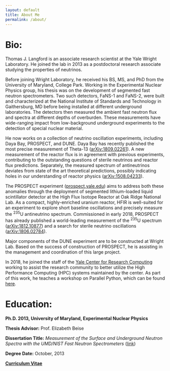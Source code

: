 ```yaml
---
layout: default
title: About Me
permalink: /about/
---
```


# Bio:

Thomas J. Langford is an associate research scientist at the Yale Wright Laboratory.
He joined the lab in 2013 as a postdoctoral research associate studying the properties of neutrinos.

Before joining Wright Laboratory, he received his BS, MS, and PhD from the University of Maryland, College Park.
Working in the Experimental Nuclear Physics group, his thesis was on the development of segmented fast neutron spectrometers.
Two such detectors, FaNS-1 and FaNS-2, were built and characterized at the National Institute of Standards and Technology in Gaithersburg, MD before being installed at different underground laboratories.
The detectors then measured the ambient fast neutron flux and spectra at different depths of overburden.
These measurements have wide-ranging impact from low-background underground experiments to the detection of special nuclear material.

He now works on a collection of neutrino oscillation experiments, including Daya Bay, PROSPECT, and DUNE.
Daya Bay has recently published the most precise measurement of Theta-13 ([arXiv:1809.02261](https://arxiv.org/abs/1809.02261)).
A new measurement of the reactor flux is in agreement with previous experiments, contributing to the outstanding questions of sterile neutrinos and reactor flux predictions.
Separately, the measured spectrum of antineutrinos deviates from state of the art theoretical predictions, possibly indicating holes in our understanding of reactor physics ([arXiv:1508.04233](https://arxiv.org/abs/1508.04233)).

The PROSPECT experiment ([prospect.yale.edu](https://prospect.yale.edu)) aims to address both these anomalies through the deployment of segmented lithium-loaded liquid scintillator detector at the High Flux Isotope Reactor at Oak Ridge National Lab.
As a compact, highly-enriched uranium reactor, HFIR is well-suited for an experiment to explore short baseline oscillations and precisely measure the <sup>235</sup>U antineutrino spectrum.
Commissioned in early 2018, PROSPECT has already published a world-leading measurement of the <sup>235</sup>U spectrum ([arXiv:1812.10877](https://arxiv.org/abs/1812.10877)) and a search for sterile neutrino oscillations ([arXiv:1806.02784](https://arxiv.org/abs/1806.02784)).

Major components of the DUNE experiment are to be constructed at Wright Lab.
Based on the success of construction of PROSPECT, he is assisting in the management and coordination of this large project.

In 2018, he joined the staff of the [Yale Center for Research Computing](https://research.computing.yale.edu) working to assist the research community to better utilize the High Performance Computing (HPC) systems maintained by the center.
As part of this work, he teaches a workshop on Parallel Python, which can be found [here](http://docs.ycrc.yale.edu/parallel_python/#/).


# Education:

**Ph.D. 2013, University of Maryland, Experimental Nuclear Physics**

**Thesis Advisor:** Prof. Elizabeth Beise

**Dissertation Title:** _Measurement of the Surface and Underground Neutron Spectra with the UMD/NIST Fast Neutron Spectrometers_ ([link](http://drum.lib.umd.edu/handle/1903/14895))

**Degree Date:** October, 2013

[**Curriculum Vitae**](/assets/LangfordResume.pdf)
